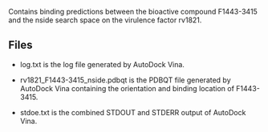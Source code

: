 Contains binding predictions between the bioactive compound F1443-3415 and the nside search space on the virulence factor rv1821.

## Files

- log.txt is the log file generated by AutoDock Vina.

- rv1821_F1443-3415_nside.pdbqt is the PDBQT file generated by AutoDock Vina containing the orientation and binding location of F1443-3415.

- stdoe.txt is the combined STDOUT and STDERR output of AutoDock Vina.

